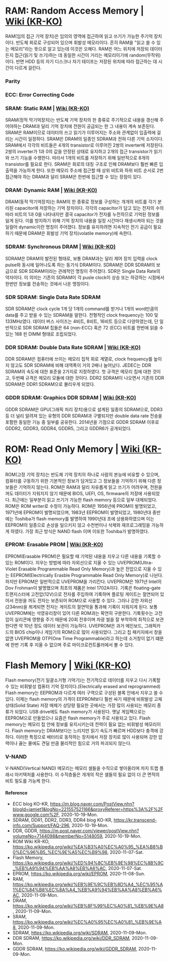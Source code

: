 # RAM: Random Access Memory | [Wiki (KR-KO)](https://ko.wikipedia.org/wiki/%EB%9E%9C%EB%8D%A4_%EC%95%A1%EC%84%B8%EC%8A%A4_%EB%A9%94%EB%AA%A8%EB%A6%AC)
RAM(임의 접근 기억 장치)은 임의의 영역에 접근하여 읽고 쓰기가 가능한 주기억 장치이다. 반도체 회로로 구성되어 있으며 휘발성 메모리이다. 흔히 RAM을 "읽고 쓸 수 있는 메모리"라는 뜻으로 알고 있는데 이것은 오해다. RAM은 어느 위치에 저장되 데이터든지 접근(읽기 및 쓰기)하는 데 동일한 시간이 거리는 메모리이기에 random(무작위)이다. 반면 HDD 등의 자기 디스크나 자기 테이프는 저장된 위치에 따라 접근하는 데 시간이 다르게 걸린다.

### Parity

### ECC: Error Correcting Code

### SRAM: Static RAM | [Wiki (KR-KO)](https://ko.wikipedia.org/wiki/%EC%A0%95%EC%A0%81_%EB%9E%A8)
SRAM(정적 막기억장치)는 반도체 기억 장치의 한 종류로 주기적으로 내용을 갱신해 주어야하는 DRAM과 달리 기억 장치에 전원이 공급되는 한 그 내용이 계속 보존된다. SRAM은 RAM이므로 데이터의 쓰고 읽기가 이루어지는 주소와 관계없이 입출력에 걸리는 시간이 일정하다. SRAM은 DRAM의 일종인 SDRAM과 전혀 다른 기억 소자이다. SRAM에서 각각의 비트들은 4개의 transistor로 이루어진 2쌍의 inverter에 저장된다. 2쌍의 inverter가 1과 0의 값을 안정된 상태로 유지하고 2개의 접근 transistor가 읽기와 쓰기 기능을 수행한다. 따라서 1개의 비트를 저장하기 위해 일반적으로 8개의 transistor를 필요로 한다. SRAM은 회로의 대칭 구조로 인해 DRAM보다 훨씬 빠른 입출력을 가능하게 한다. 또한 메모리 주소에 접근할 때 상위 비트와 하위 비트 순서로 2번 접근해야 하는 DRAM과 달리 SRAM은 한번에 접근할 수 있는 장점이 있다.

### DRAM: Dynamic RAM | [Wiki (KR-KO)](https://ko.wikipedia.org/wiki/%EB%8F%99%EC%A0%81_%EB%9E%A8)
DRAM(동적 막기억장치)는 RAM의 한 종류로 정보를 구성하는 개개의 비트를 각기 분리된 capacitor에 저장하는 기억 장치이다. 각각의 capacitor가 담고 있는 전자의 수의 따라 비트의 1과 0을 나타내지만 결국 capacitor가 전자를 누전하므로 기억된 정보를 잃게 된다. 이를 방지하기 위해 기억 장치의 내용을 일정 시간마다 재생시켜야 되는 것을 일컬어 dynamic이란 명칭이 주어졌다. 정보를 유지하려면 지속적인 전기 공급이 필요하기 때문에 DRAM은 휘발성 기억 장치(volatile memory)에 속한다.

### SDRAM: Synchronous DRAM | [Wiki (KR-KO)](https://ko.wikipedia.org/wiki/SDRAM)
SDRAM은 DRAM의 발전된 형태로, 보통 DRAM과는 달리 제어 장치 입력을 clock pulse와 동시에 일어나도록 하는 동기식 DRAM이다. SDRAM은 DDR SDRAM의 보급으로 SDR SDRAM이라는 관례적인 명칭이 주어졌다. SDR은 Single Data Rate의 약자이다. 이 의미는 기존의 SDRAM이 각 pusle clock이 상승 또는 하강하는 시점에서 한번만 정보를 전송하는 것에서 나온 명칭이다.

### SDR SDRAM: Single Data Rate SDRAM
SDR SDRAM은 clock cycle 1개 당 1개의 command를 받거나 1개의 word만큼의 data를 주고 받을 수 있는 SDRAM을 말한다. 전형적인 clock frequency는 100 및 133MHz였다. 데이터 버스 사이즈는 4비트, 8비트, 16비트 등으로 다양하였는데, 단 일반적으로 SDR SDRAM 칩들은 64 (non-ECC) 혹은 72 (ECC) 비트를 한번에 읽을 수 있는 168 핀 DIMM 형태로 조립되었다.

### DDR SDRAM: Double Data Rate SDRAM | [Wiki (KR-KO)](https://ko.wikipedia.org/wiki/DDR_SDRAM)
DDR SDRAM은 컴퓨터에 쓰이는 메모리 집적 회로 계열로, clock frequency를 높이지 않고도 SDR SDRAM에 비해 대역폭이 거의 2배나 늘어났다. JEDEC는 DDR SDRAM의 속도에 대한 표준을 2가지로 지정하였다. 첫 규격은 메모리 칩에 대한 것이고, 두번째 규격은 메모리 모듈에 대한 것이다. DDR2 SDRAM이 나오면서 기존의 DDR SDRAM은 DDR1 SDRAM으로 불리우게 되었다.

### GDDR SDRAM: Graphics DDR SDRAM | [Wiki (KR-KO)](https://ko.wikipedia.org/wiki/GDDR_SDRAM)
GDDR SDRAM은 GPU(그래픽 처리 장치)용으로 설계된 일종의 SDRAM으로, DDR3 등 더 널리 알려져 있는 유형의 DDR SDRAM과 구별되지만 double data rate 전송을 포함한 동일한 기능 중 일부를 공유한다. 2014년을 기점으로 GDDR SDRAM 이후로 GDDR2, GDDR3, GDDR4, GDDR5, 그리고 GDDR6가 공개되었다.

# ROM: Read Only Memory | [Wiki (KR-KO)](https://ko.wikipedia.org/wiki/%EA%B3%A0%EC%A0%95_%EA%B8%B0%EC%96%B5_%EC%9E%A5%EC%B9%98)
ROM(고정 기억 장치)는 반도체 기억 장치의 하나로 사람의 본능에 비유할 수 있으며, 컴퓨터를 구동하기 위한 기본적인 정보가 담겨있고 그 정보들을 기억하기 위해 다른 정보들은 기억하지 않는다. ROM은 RAM과 달리 자유롭게 읽고 쓰기가 어려우며, 전원을 꺼도 데이터가 지워지지 않기 때문에 BIOS, UEFI, OS, firmware의 저장에 사용되었다. 최근에는 일부분이 읽고 쓰기가 가능한 flash memory 등으로 일부 대체되었다. ROM은 ROM writer로 수정이 가능하다. ROM은 1956년에 PROM이 발명되었고, 1971년에 EPROM이 발명되었으며, 1983년 EEPROM이 발명되었고, 1980년대 중반에는 Toshiba가 flash memory를 발명하여 1990년대 초에 상용화하였으며 이는 EEPROM의 일종으로 손상을 일으키지 않고 수천번이나 삭제와 재프로그래밍을 가능하게 하였다. 가장 최근 방식은 NAND flash 이며 이또한 Toshiba가 발명하였다.

### EPROM: Erasable PROM | [Wiki (KR-KO)](https://ko.wikipedia.org/wiki/EPROM)
EPROM(Erasable PROM)은 필요할 때 기억된 내용을 지우고 다른 내용을 기록할 수 있는 ROM이다. 지우는 방법에 따라 자외선으로 지울 수 있는 UVEPROM(Ultra-Violet Erasable Programmable Read Only Memory)과 높은 전압으로 지울 수 있는 EEPROM(Electrically Erasble Programmable Read Only Memory)로 나뉜다. 하지만 EPROM은 일반적으로 UVEPROM을 가리킨다. UVEPROM은 1971년 Intel의 Dov Frohman이 발명했으며 최초의 제품은 Intel 1702A이다. 기록은 floating-gate 트랜지스터에 고전압(12V)으로 전자를 주입하여 기록하며 플로팅 게이트는 절연되어 있어서 전원을 꺼도 전자는 보존되어 ROM으로 사용할 수 있다. 그러나 강한 자외선(234nm)을 쬐게되면 전자는 게이트의 절연막을 통과해 기록이 지워지게 된다. 보통 UVEPROM에는 석영유리창이 있어 다른 ROM과는 확연히 구분한다. 기록횟수는 고전압이 실리콘에 영향을 주기 때문에 20회 전후이며 차광 씰을 잘 부착하여 최적으로 보관한다면 약 10년 정도 데이터 보관이 가능하다. UVEPROM은 과거 메인보드, 그래픽카드의 BIOS chip이나 게임기의 ROM으로 많이 사용되었다. 그리고 칩 패키지에서 창을 없앤 UVEPROM을 OTP(One Time Programmable)라고 하는데 소거창이 없기 떄문에 한번 기록 후 지울 수 없으며 주로 마이크로컨트롤러에서 볼 수 있다.

# Flash Memory | [Wiki (KR-KO)](https://ko.wikipedia.org/wiki/%ED%94%8C%EB%9E%98%EC%8B%9C_%EB%A9%94%EB%AA%A8%EB%A6%AC)
Flash memory(전기 일괄소거형 기억기)는 전기적으로 데이터를 지우고 다시 기록할 수 있는 비휘발성 컴퓨터 기억 장치이다.(Electrically erased and reprogrammed) Flash memory는 EEPROM과 다르게 여러 구역으로 구성된 블록 안에서 지우고 쓸 수 있다. 이제는 flash memory의 가격이 EEPROM보다 훨씬 싸기 때문에 비휘발성 고체 상태(Solid State) 저장 매체가 상당량 필요한 곳에서는 가장 많이 사용되는 메모리 종류가 되었다. USB drive에도 flash memory가 사용된다. 옛날 게임팩으로는 EEPROM으로 만들었으나 요즘은 flash memory가 주로 사용되고 있다. Flash memory는 메모리 칩 안에 정보를 유지시키는데 전력이 필요 없는 비휘발성 메모리이다. Flash memory는 DRAM보다는 느리지만 읽기 속도가 빠르며 HDD보다 충격에 강하다. 이러한 특징으로 배터리로 동작하는 장치에서 저장 장치로 많이 사용되며 강한 압력이나 끓는 물에도 견딜 만큼 물리적인 힘으로 거의 파괴되지 않는다.

### V-NAND
V-NAND(Vertical NAND) 메모리는 메모리 셀들을 수직으로 쌓아올리며 차지 트랩 플래시 아키텍처를 사용한다. 이 수직층들은 개개의 작은 셀들의 필요 없이 더 큰 면적의 비트 밀도를 가능케 한다.

#### Reference
- ECC blog KO-KR, https://m.blog.naver.com/PostView.nhn?blogId=jamiet1&logNo=221557521166&proxyReferer=https%3A%2F%2Fwww.google.com%2F, 2020-10-19-Mon.
- SDRAM, DDR1, DDR2, DDR3, DDR4 blog KO-KR, https://kr.transcend-info.com/Support/FAQ-296, 2020-10-19-Mon.
- DDR, GDDR, https://m.post.naver.com/viewer/postView.nhn?volumeNo=7144098&memberNo=5148059, 2020-10-19-Mon.
- ROM Wiki KR-KO, https://ko.wikipedia.org/wiki/%EA%B3%A0%EC%A0%95_%EA%B8%B0%EC%96%B5_%EC%9E%A5%EC%B9%98, 2020-11-07-Sat.
- Flash Memory, https://ko.wikipedia.org/wiki/%ED%94%8C%EB%9E%98%EC%8B%9C_%EB%A9%94%EB%AA%A8%EB%A6%AC, 2020-11-07-Sat.
- EPROM, https://ko.wikipedia.org/wiki/EPROM, 2020-11-08-Sun.
- RAM, https://ko.wikipedia.org/wiki/%EB%9E%9C%EB%8D%A4_%EC%95%A1%EC%84%B8%EC%8A%A4_%EB%A9%94%EB%AA%A8%EB%A6%AC, 2020-11-09-Mon.
- DRAM, https://ko.wikipedia.org/wiki/%EB%8F%99%EC%A0%81_%EB%9E%A8, 2020-11-09-Mon.
- SRAM, https://ko.wikipedia.org/wiki/%EC%A0%95%EC%A0%81_%EB%9E%A8, 2020-11-09-Mon.
- SDRAM, https://ko.wikipedia.org/wiki/SDRAM, 2020-11-09-Mon.
- DDR SDRAM, https://ko.wikipedia.org/wiki/DDR_SDRAM, 2020-11-09-Mon.
- GDDR SDRAM, https://ko.wikipedia.org/wiki/GDDR_SDRAM, 2020-11-09-Mon.
